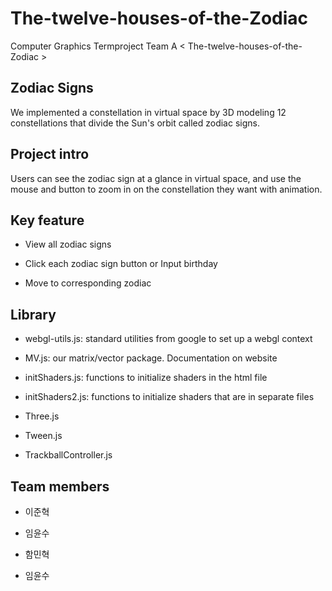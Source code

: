 # The-twelve-houses-of-the-Zodiac
Computer Graphics Termproject Team A &lt; The-twelve-houses-of-the-Zodiac >

## Zodiac Signs

We implemented a constellation in virtual space by 3D modeling 12 constellations that divide the Sun's orbit called zodiac signs.

## Project intro

Users can see the zodiac sign at a glance in virtual space, and use the mouse and button to zoom in on the constellation they want with animation.

## Key feature

* View all zodiac signs

* Click each zodiac sign button or Input birthday

* Move to corresponding zodiac


## Library


* webgl-utils.js: standard utilities from google to set up a webgl context

* MV.js: our matrix/vector package. Documentation on website

* initShaders.js: functions to initialize shaders in the html file

* initShaders2.js: functions to initialize shaders that are in separate files

* Three.js

* Tween.js

* TrackballController.js


## Team members

* 이준혁

* 임윤수

* 함민혁

* 임윤수

